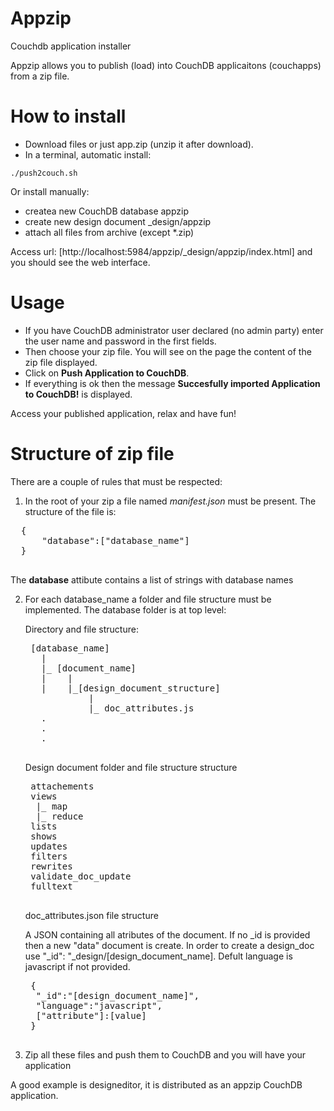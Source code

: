 Appzip
======

Couchdb application installer

Appzip allows you to publish (load) into CouchDB applicaitons (couchapps) from a zip file.


How to install
==============

* Download files or just app.zip (unzip it after download).
* In a terminal, automatic install:

<code>./push2couch.sh</code>

Or install manually:

* createa new CouchDB database appzip
* create new design document _design/appzip
* attach all files from archive (except *.zip)

Access url: [http://localhost:5984/appzip/_design/appzip/index.html] and you should see the web interface.

Usage
=====

- If you have CouchDB administrator user declared (no admin party) enter the user name and password in the first fields.
- Then choose your zip file. You will see on the page the content of the zip file displayed.
- Click on **Push Application to CouchDB**.
-  If everything is ok then the message **Succesfully imported Application to CouchDB!** is displayed.

Access your published application, relax and have fun!

Structure of zip file
=====================

There are a couple of rules that must be respected:

1. In the root of your zip a file named *manifest.json* must be present. The structure of the file is:
  <pre>
  {
	  "database":["database_name"]
  }
  </pre>
  
  The **database** attibute contains a list of strings with database names

2. For each database_name a folder and file structure must be implemented. The database folder is at top level:

	Directory and file structure:

	<pre>
	[database_name]
	  |
	  |_ [document_name]
	  |    |
	  |    |_[design_document_structure]
	           |
	           |_ doc_attributes.js
	  .
	  .
	  .
	</pre>


	Design document folder and file structure structure
	
	<pre>
	attachements
	views
	 |_ map
	 |_ reduce
	lists
	shows
	updates
	filters
	rewrites
	validate_doc_update
	fulltext
	</pre>
	
	doc_attributes.json file structure

	A JSON containing all atributes of the document. If no _id is provided then a new "data" document is create. In order to create a design_doc use "_id": "_design/[design_document_name]. Defult language is javascript if not provided.
	
	<pre>
	{
	 "_id":"[design_document_name]",
	 "language":"javascript",
	 ["attribute"]:[value]
	}
	</pre>

3. Zip all these files and push them to CouchDB and you will have your application

A good example is designeditor, it is distributed as an appzip CouchDB application.


